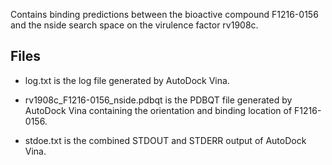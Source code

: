 Contains binding predictions between the bioactive compound F1216-0156 and the nside search space on the virulence factor rv1908c.

## Files

- log.txt is the log file generated by AutoDock Vina.

- rv1908c_F1216-0156_nside.pdbqt is the PDBQT file generated by AutoDock Vina containing the orientation and binding location of F1216-0156.

- stdoe.txt is the combined STDOUT and STDERR output of AutoDock Vina.

